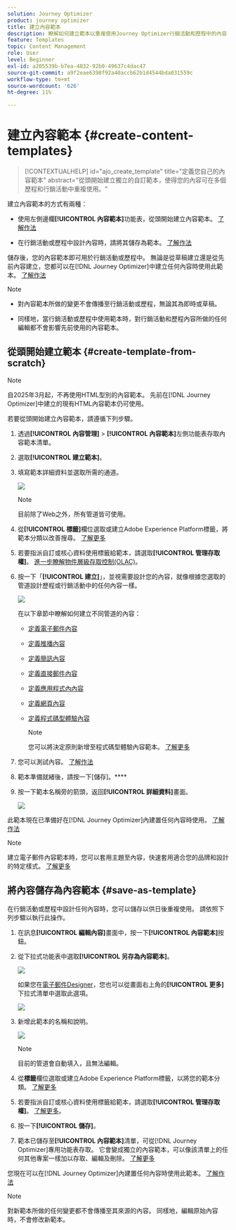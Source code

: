 ```yaml
---
solution: Journey Optimizer
product: journey optimizer
title: 建立內容範本
description: 瞭解如何建立範本以重複使用Journey Optimizer行銷活動和歷程中的內容
feature: Templates
topic: Content Management
role: User
level: Beginner
exl-id: a205539b-b7ea-4832-92b0-49637c4dac47
source-git-commit: a9f2eae6398f92a40accb62b1d4544bda031559c
workflow-type: tm+mt
source-wordcount: '626'
ht-degree: 11%

---
```


# 建立內容範本 {#create-content-templates}

>[!CONTEXTUALHELP]
>id="ajo_create_template"
>title="定義您自己的內容範本"
>abstract="從頭開始建立獨立的自訂範本，使得您的內容可在多個歷程和行銷活動中重複使用。"

建立內容範本的方式有兩種：

* 使用左側邊欄&#x200B;**[!UICONTROL 內容範本]**&#x200B;功能表，從頭開始建立內容範本。 [了解作法](#create-template-from-scratch)

* 在行銷活動或歷程中設計內容時，請將其儲存為範本。 [了解作法](#save-as-template)

儲存後，您的內容範本即可用於行銷活動或歷程中。 無論是從草稿建立還是從先前內容建立，您都可以在[!DNL Journey Optimizer]中建立任何內容時使用此範本。 [了解作法](#use-content-templates)

>[!NOTE]
>
>* 對內容範本所做的變更不會傳播至行銷活動或歷程，無論其為即時或草稿。
>
>* 同樣地，當行銷活動或歷程中使用範本時，對行銷活動和歷程內容所做的任何編輯都不會影響先前使用的內容範本。

## 從頭開始建立範本 {#create-template-from-scratch}

>[!NOTE]
>
>自2025年3月起，不再使用HTML型別的內容範本。 先前在[!DNL Journey Optimizer]中建立的現有HTML內容範本仍可使用。

若要從頭開始建立內容範本，請遵循下列步驟。

1. 透過&#x200B;**[!UICONTROL 內容管理]** > **[!UICONTROL 內容範本]**&#x200B;左側功能表存取內容範本清單。

1. 選取&#x200B;**[!UICONTROL 建立範本]**。

1. 填寫範本詳細資料並選取所需的通道。

   ![](assets/content-template-channels.png)

   >[!NOTE]
   >
   >目前除了Web之外，所有管道皆可使用。

1. 從&#x200B;**[!UICONTROL 標籤]**&#x200B;欄位選取或建立Adobe Experience Platform標籤，將範本分類以改善搜尋。 [了解更多](../start/search-filter-categorize.md#tags)

1. 若要指派自訂或核心資料使用標籤給範本，請選取&#x200B;**[!UICONTROL 管理存取權]**。 [進一步瞭解物件層級存取控制(OLAC)](../administration/object-based-access.md)。

1. 按一下「**[!UICONTROL 建立]**」，並視需要設計您的內容，就像根據您選取的管道設計歷程或行銷活動中的任何內容一樣。

   ![](assets/content-template-edition.png)

   在以下章節中瞭解如何建立不同管道的內容：
   * [定義電子郵件內容](../email/get-started-email-design.md)
   * [定義推播內容](../push/design-push.md)
   * [定義簡訊內容](../sms/create-sms.md#sms-content)
   * [定義直接郵件內容](../direct-mail/create-direct-mail.md)
   * [定義應用程式內內容](../in-app/design-in-app.md)
   * [定義網頁內容](../web/create-web.md#edit-web-content)
   * [定義程式碼型體驗內容](../code-based/create-code-based.md)

     >[!NOTE]
     >
     >您可以將決定原則新增至程式碼型體驗內容範本。 [了解更多](../experience-decisioning/create-decision.md#add-decision)

1. 您可以測試內容。 [了解作法](#test-template)

1. 範本準備就緒後，請按一下[儲存]。****

1. 按一下範本名稱旁的箭頭，返回&#x200B;**[!UICONTROL 詳細資料]**&#x200B;畫面。

   ![](assets/content-template-back.png)

此範本現在已準備好在[!DNL Journey Optimizer]內建置任何內容時使用。 [了解作法](#use-content-templates)

>[!NOTE]
>
>建立電子郵件內容範本時，您可以套用主題至內容，快速套用適合您的品牌和設計的特定樣式。 [了解更多](../email/apply-email-themes.md)

## 將內容儲存為內容範本 {#save-as-template}

在行銷活動或歷程中設計任何內容時，您可以儲存以供日後重複使用。 請依照下列步驟以執行此操作。

1. 在訊息&#x200B;**[!UICONTROL 編輯內容]**&#x200B;畫面中，按一下&#x200B;**[!UICONTROL 內容範本]**&#x200B;按鈕。

1. 從下拉式功能表中選取&#x200B;**[!UICONTROL 另存為內容範本]**。

   ![](assets/content-template-button-save.png)

   如果您在[電子郵件Designer](../email/get-started-email-design.md)，您也可以從畫面右上角的&#x200B;**[!UICONTROL 更多]**&#x200B;下拉式清單中選取此選項。

   ![](assets/content-template-more-button-save.png)

1. 新增此範本的名稱和說明。

   ![](assets/content-template-name.png)

   >[!NOTE]
   >
   >目前的管道會自動填入，且無法編輯。

1. 從&#x200B;**標籤**&#x200B;欄位選取或建立Adobe Experience Platform標籤，以將您的範本分類。 [了解更多](../start/search-filter-categorize.md#tags)

1. 若要指派自訂或核心資料使用標籤給範本，請選取&#x200B;**[!UICONTROL 管理存取權]**。 [了解更多](../administration/object-based-access.md)。

1. 按一下&#x200B;**[!UICONTROL 儲存]**。

1. 範本已儲存至&#x200B;**[!UICONTROL 內容範本]**&#x200B;清單，可從[!DNL Journey Optimizer]專用功能表存取。 它會變成獨立的內容範本，可以像該清單上的任何其他專案一樣加以存取、編輯及刪除。 [了解更多](#access-manage-templates)

您現在可以在[!DNL Journey Optimizer]內建置任何內容時使用此範本。 [了解作法](#use-content-templates)

>[!NOTE]
>
>對新範本所做的任何變更都不會傳播至其來源的內容。 同樣地，編輯原始內容時，不會修改新範本。

